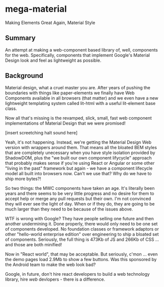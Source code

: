 # mega-material

Making Elements Great Again, Material Style

## Summary

An attempt at making a web-component based library of, well, components
for the web. Specifically, components that implement Google's Material
Design look and feel as lightweight as possible.

## Background

Material design, what a cruel master you are. After years of pushing the
boundaries with things like paper-elements we finally have Web Components
available in all browsers (that matter) and we even have a new lightweight
templating system called lit-html with a useful lit-element base class.

Now all that's missing is the revamped, slick, small, fast web component
implementations of Material Design that we were promised!

[insert screetching halt sound here]

Yeah, it's not happening. Instead, we're getting the Material Design Web
version with wrappers around them. That means all the bloated BEM styles
that are completely unecessary when you have style isolation provided by
ShadowDOM, plus the "we built our own component lifycycle" approach that
probably makes sense if you're using React or Angular or some other "living
in the past" framework but again - we have a component lifecycle model all
built into browsers now. Can't we use that? Why do we have to ship more
bytes?!

So two things: the MWC components have taken an age. It's literally been
years and there seems to be very little progress and no desire for them
to accept help or merge any pull requests but their own. I'm not convinced
they will ever see the light of day. When or if they do, they are going to
be much larger than they need to be because of the issues above.

WTF is wrong with Google? They have people selling one future and then
another undermining it. Done properly, there would only need to be one set
of components developed. No foundation classes or framework adaptors or
other "hello-world enterprise edition" over engineering to ship a bloated
set of components. Seriously, the full thing is 473Kb of JS and 266Kb of
CSS ... and those are both minified!

Now in "React world", that may be acceptable. But seriously, c'mon ...
even the demo pages load 2.9Mb to show a few buttons. Was this sponsored
by the Android team to make the web look bad?

Google, in future, don't hire react developers to build a web technology
library, hire _web_ devlopers - there is a difference.
